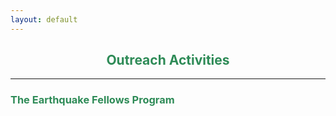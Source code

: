 ```yaml
---
layout: default
---
```


<h2 align="center" style="color:SeaGreen">
  Outreach Activities
</h2>

* * *

<h3 style="color:SeaGreen">
  The Earthquake Fellows Program
</h3>
